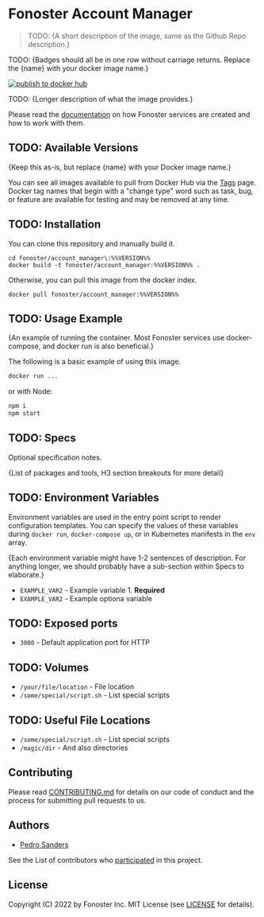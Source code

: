 # Fonoster Account Manager

> TODO: {A short description of the image, same as the Github Repo description.}

TODO: {Badges should all be in one row without carriage returns. Replace the {name} with your docker image name.}

[![publish to docker hub](https://github.com/fonoster/account-manager/actions/workflows/gh_docker.yml/badge.svg)](https://github.com/fonoster/account-manager/actions/workflows/gh_docker.yml)

TODO: {Longer description of what the image provides.}

Please read the [documentation](link) on how Fonoster services are created and how to work with them.

## TODO: Available Versions

{Keep this as-is, but replace {name} with your Docker image name.}

You can see all images available to pull from Docker Hub via the [Tags]() page. Docker tag names that begin with a "change type" word such as task, bug, or feature are available for testing and may be removed at any time.

## TODO: Installation

You can clone this repository and manually build it.

```
cd fonoster/account_manager\:%%VERSION%%
docker build -t fonoster/account_manager:%%VERSION%% .
```

Otherwise, you can pull this image from the docker index.

```
docker pull fonoster/account_manager:%%VERSION%%
```

## TODO: Usage Example

{An example of running the container. Most Fonoster services use docker-compose, and docker run is also beneficial.}

The following is a basic example of using this image.

```bash
docker run ...
```

or with Node:

```bash
npm i
npm start
```

## TODO: Specs

Optional specification notes.

{List of packages and tools, H3 section breakouts for more detail}

## TODO: Environment Variables

Environment variables are used in the entry point script to render configuration templates. You can specify the values of these variables during `docker run`, `docker-compose up`, or in Kubernetes manifests in the `env` array.

{Each environment variable might have 1-2 sentences of description. For anything longer, we should probably have a sub-section within Specs to elaborate.}

- `EXAMPLE_VAR2` - Example variable 1. **Required**
- `EXAMPLE_VAR2` - Example optiona variable

## TODO: Exposed ports

- `3000` - Default application port for HTTP

## TODO: Volumes

- `/your/file/location` - File location
- `/some/special/script.sh` - List special scripts

## TODO: Useful File Locations

- `/some/special/script.sh` - List special scripts
- `/magic/dir` - And also directories

## Contributing

Please read [CONTRIBUTING.md](https://github.com/fonoster/fonoster/blob/master/CONTRIBUTING.md) for details on our code of conduct and the process for submitting pull requests to us.

## Authors

- [Pedro Sanders](https://github.com/psanders)

See the List of contributors who [participated](https://github.com/fonoster/fonoster/contributors) in this project.

## License

Copyright (C) 2022 by Fonoster Inc. MIT License (see [LICENSE](https://github.com/fonoster/fonoster/blob/master/LICENSE) for details).
